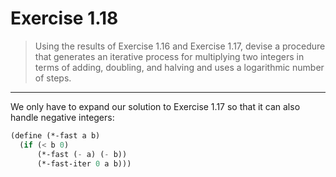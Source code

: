 # Exercise 1.18

> Using the results of Exercise 1.16 and Exercise 1.17, devise a procedure that generates an iterative process for multiplying two integers in terms of adding, doubling, and halving and uses a logarithmic number of steps.

---

We only have to expand our solution to Exercise 1.17 so that it can also handle negative integers:
```scheme
(define (*-fast a b)
  (if (< b 0)
      (*-fast (- a) (- b))
      (*-fast-iter 0 a b)))
```
